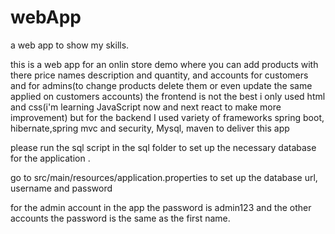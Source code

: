 # webApp
a web app to show my skills.

this is a web app for an onlin store demo where you can add products with there price names description and quantity, and accounts for customers and for admins(to change products delete them or even update the same applied on customers accounts)
the frontend is not the best i only used html and css(i'm learning JavaScript now and next react to make more improvement) but for the backend I used variety of frameworks spring boot, hibernate,spring mvc and security, Mysql, maven to deliver this app

please run the sql script in the sql folder to set up the necessary database for the application .

go to src/main/resources/application.properties to set up the database url, username and password 

for the admin account in the app the password is admin123
and the other accounts the password is the same as the first name.

